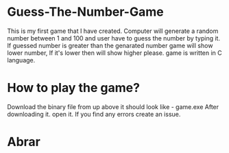 # Guess-The-Number-Game
This is my first game that I have created. 
Computer will generate a random number between 1 and 100 and user have to guess the number by typing it. If guessed number is greater than the genarated number game will show lower number, If it's lower then will show higher please. 
game is written in C language. 

# How to play the game? 
Download the binary file from up above it should look like - game.exe
After downloading it. open it.
If you find any errors create an issue. 
# Abrar
